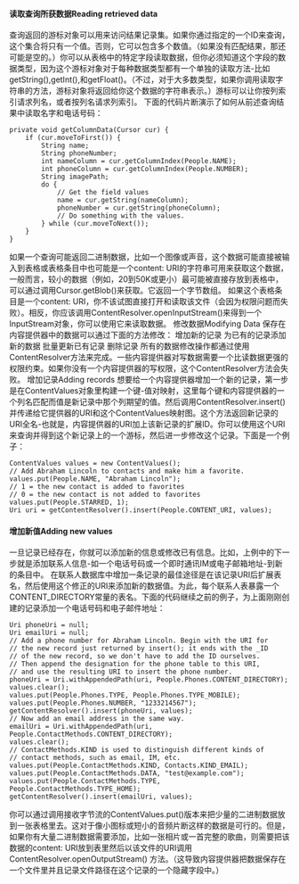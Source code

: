 #### 读取查询所获数据Reading retrieved data
查询返回的游标对象可以用来访问结果记录集。如果你通过指定的一个ID来查询，这个集合将只有一个值。否则，它可以包含多个数值。（如果没有匹配结果，那还可能是空的。）你可以从表格中的特定字段读取数据，但你必须知道这个字段的数据类型，因为这个游标对象对于每种数据类型都有一个单独的读取方法-比如getString(),getInt(),和getFloat()。（不过，对于大多数类型，如果你调用读取字符串的方法，游标对象将返回给你这个数据的字符串表示。）游标可以让你按列索引请求列名，或者按列名请求列索引。
下面的代码片断演示了如何从前述查询结果中读取名字和电话号码：
```  
private void getColumnData(Cursor cur) {
	if (cur.moveToFirst()) {
		String name;
		String phoneNumber;
		int nameColumn = cur.getColumnIndex(People.NAME);
		int phoneColumn = cur.getColumnIndex(People.NUMBER);
		String imagePath;
		do {
			// Get the field values
			name = cur.getString(nameColumn);
			phoneNumber = cur.getString(phoneColumn);
			// Do something with the values.
		} while (cur.moveToNext());
	}
}
```
如果一个查询可能返回二进制数据，比如一个图像或声音，这个数据可能直接被输入到表格或表格条目中也可能是一个content: URI的字符串可用来获取这个数据，一般而言，较小的数据（例如，20到50K或更小）最可能被直接存放到表格中，可以通过调用Cursor.getBlob()来获取。它返回一个字节数组。
如果这个表格条目是一个content: URI，你不该试图直接打开和读取该文件（会因为权限问题而失败）。相反，你应该调用ContentResolver.openInputStream()来得到一个InputStream对象，你可以使用它来读取数据。
修改数据Modifying Data
保存在内容提供器中的数据可以通过下面的方法修改：
增加新的记录
为已有的记录添加新的数据
批量更新已有记录
删除记录
所有的数据修改操作都通过使用ContentResolver方法来完成。一些内容提供器对写数据需要一个比读数据更强的权限约束。如果你没有一个内容提供器的写权限，这个ContentResolver方法会失败。
增加记录Adding records
想要给一个内容提供器增加一个新的记录，第一步是在ContentValues对象里构建一个键-值对映射，这里每个键和内容提供器的一个列名匹配而值是新记录中那个列期望的值。然后调用ContentResolver.insert()并传递给它提供器的URI和这个ContentValues映射图。这个方法返回新记录的URI全名-也就是，内容提供器的URI加上该新记录的扩展ID。你可以使用这个URI来查询并得到这个新记录上的一个游标，然后进一步修改这个记录。下面是一个例子：
```  
ContentValues values = new ContentValues();
// Add Abraham Lincoln to contacts and make him a favorite.
values.put(People.NAME, "Abraham Lincoln");
// 1 = the new contact is added to favorites
// 0 = the new contact is not added to favorites
values.put(People.STARRED, 1);
Uri uri = getContentResolver().insert(People.CONTENT_URI, values);
```
#### 增加新值Adding new values
一旦记录已经存在，你就可以添加新的信息或修改已有信息。比如，上例中的下一步就是添加联系人信息-如一个电话号码或一个即时通讯IM或电子邮箱地址-到新的条目中。
在联系人数据库中增加一条记录的最佳途径是在该记录URI后扩展表名，然后使用这个修正的URI来添加新的数据值。为此，每个联系人表暴露一个CONTENT_DIRECTORY常量的表名。下面的代码继续之前的例子，为上面刚刚创建的记录添加一个电话号码和电子邮件地址：
```  
Uri phoneUri = null;
Uri emailUri = null;
// Add a phone number for Abraham Lincoln. Begin with the URI for
// the new record just returned by insert(); it ends with the _ID
// of the new record, so we don't have to add the ID ourselves.
// Then append the designation for the phone table to this URI,
// and use the resulting URI to insert the phone number.
phoneUri = Uri.withAppendedPath(uri, People.Phones.CONTENT_DIRECTORY);
values.clear();
values.put(People.Phones.TYPE, People.Phones.TYPE_MOBILE);
values.put(People.Phones.NUMBER, "1233214567");
getContentResolver().insert(phoneUri, values);
// Now add an email address in the same way.
emailUri = Uri.withAppendedPath(uri, People.ContactMethods.CONTENT_DIRECTORY);
values.clear();
// ContactMethods.KIND is used to distinguish different kinds of
// contact methods, such as email, IM, etc. 
values.put(People.ContactMethods.KIND, Contacts.KIND_EMAIL);
values.put(People.ContactMethods.DATA, "test@example.com");
values.put(People.ContactMethods.TYPE, People.ContactMethods.TYPE_HOME);
getContentResolver().insert(emailUri, values);
```
你可以通过调用接收字节流的ContentValues.put()版本来把少量的二进制数据放到一张表格里去。这对于像小图标或短小的音频片断这样的数据是可行的。但是，如果你有大量二进制数据需要添加，比如一张相片或一首完整的歌曲，则需要把该数据的content: URI放到表里然后以该文件的URI调用ContentResolver.openOutputStream() 方法。（这导致内容提供器把数据保存在一个文件里并且记录文件路径在这个记录的一个隐藏字段中。）